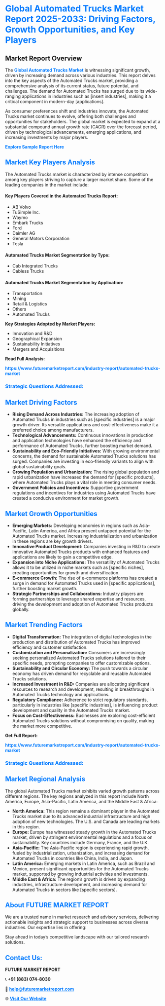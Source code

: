 <h1 style="color: #007BFF;">Global Automated Trucks Market Report 2025-2033: Driving Factors, Growth Opportunities, and Key Players</h1>

<section id="overview">
<h2>Market Report Overview</h2>
<p>The <a href="https://www.futuremarketreport.com/industry-report/automated-trucks-market" style="color: #007BFF; text-decoration: none;"><strong>Global Automated Trucks Market</strong></a> is witnessing significant growth, driven by increasing demand across various industries. This report delves into the key aspects of the Automated Trucks market, providing a comprehensive analysis of its current status, future potential, and challenges. The demand for Automated Trucks has surged due to its wide-ranging applications in industries such as [insert industries], making it a critical component in modern-day [applications].</p>
<p>As consumer preferences shift and industries innovate, the Automated Trucks market continues to evolve, offering both challenges and opportunities for stakeholders. The global market is expected to expand at a substantial compound annual growth rate (CAGR) over the forecast period, driven by technological advancements, emerging applications, and increasing investments by major players.</p>
</section>

<section id="overview">
<p><a href="https://www.futuremarketreport.com/request-sample/reportId=126066" style="color: #007BFF; text-decoration: none;"><strong>Explore Sample Report Here</strong></a></p>
</section>

<section id="key-players">
<h2 style="color: #007BFF;">Market Key Players Analysis</h2>
<p>The Automated Trucks market is characterized by intense competition among key players striving to capture a larger market share. Some of the leading companies in the market include:</p>
<h4>Key Players Covered in the Automated Trucks Report:</h4>
<ul><li>AB Volvo</li><li>TuSimple Inc.</li><li>Waymo</li><li>Embark Trucks</li><li>Ford</li><li>Daimler AG</li><li>General Motors Corporation</li><li>Tesla</li></ul>
<h4>Automated Trucks Market Segmentation by Type:</h4>
<ul><li>Cab Integrated Trucks</li><li>Cabless Trucks</li></ul>

<h4>Automated Trucks Market Segmentation by Application:</h4>
<ul><li>Transportation</li><li>Mining</li><li>Retail &amp; Logistics</li><li>Others</li><li>Automated Trucks</li></ul>
<p><strong>Key Strategies Adopted by Market Players:</strong></p>
<ul>
<li>Innovation and R&D</li>
<li>Geographical Expansion</li>
<li>Sustainability Initiatives</li>
<li>Mergers and Acquisitions</li>
</ul>
</section>

<section>
<p><strong>Read Full Analysis: </strong></p><a href="https://www.futuremarketreport.com/industry-report/automated-trucks-market" style="color: #007BFF; text-decoration: none;"><strong>https://www.futuremarketreport.com/industry-report/automated-trucks-market</strong></a>
<h3 style="color: #007BFF;">Strategic Questions Addressed:</h3>
</section>

<section id="driving-factors">
<h2 style="color: #007BFF;">Market Driving Factors</h2>
<ul>
<li><strong>Rising Demand Across Industries:</strong> The increasing adoption of Automated Trucks in industries such as [specific industries] is a major growth driver. Its versatile applications and cost-effectiveness make it a preferred choice among manufacturers.</li>
<li><strong>Technological Advancements:</strong> Continuous innovations in production and application technologies have enhanced the efficiency and performance of Automated Trucks, further boosting market demand.</li>
<li><strong>Sustainability and Eco-Friendly Initiatives:</strong> With growing environmental concerns, the demand for sustainable Automated Trucks solutions has surged. Companies are investing in eco-friendly variants to align with global sustainability goals.</li>
<li><strong>Growing Population and Urbanization:</strong> The rising global population and rapid urbanization have increased the demand for [specific products], where Automated Trucks plays a vital role in meeting consumer needs.</li>
<li><strong>Government Policies and Incentives:</strong> Supportive government regulations and incentives for industries using Automated Trucks have created a conducive environment for market growth.</li>
</ul>
</section>

<section id="growth-opportunities">
<h2 style="color: #007BFF;">Market Growth Opportunities</h2>
<ul>
<li><strong>Emerging Markets:</strong> Developing economies in regions such as Asia-Pacific, Latin America, and Africa present untapped potential for the Automated Trucks market. Increasing industrialization and urbanization in these regions are key growth drivers.</li>
<li><strong>Innovative Product Development:</strong> Companies investing in R&D to create innovative Automated Trucks products with enhanced features and applications are likely to gain a competitive edge.</li>
<li><strong>Expansion into Niche Applications:</strong> The versatility of Automated Trucks allows it to be utilized in niche markets such as [specific niches], creating opportunities for growth and diversification.</li>
<li><strong>E-commerce Growth:</strong> The rise of e-commerce platforms has created a surge in demand for Automated Trucks used in [specific applications], further boosting market growth.</li>
<li><strong>Strategic Partnerships and Collaborations:</strong> Industry players are forming partnerships to leverage shared expertise and resources, driving the development and adoption of Automated Trucks products globally.</li>
</ul>
</section>

<section id="trending-factors">
<h2 style="color: #007BFF;">Market Trending Factors</h2>
<ul>
<li><strong>Digital Transformation:</strong> The integration of digital technologies in the production and distribution of Automated Trucks has improved efficiency and customer satisfaction.</li>
<li><strong>Customization and Personalization:</strong> Consumers are increasingly seeking personalized Automated Trucks solutions tailored to their specific needs, prompting companies to offer customizable options.</li>
<li><strong>Sustainability and Circular Economy:</strong> The push towards a circular economy has driven demand for recyclable and reusable Automated Trucks solutions.</li>
<li><strong>Increased Investment in R&D:</strong> Companies are allocating significant resources to research and development, resulting in breakthroughs in Automated Trucks technology and applications.</li>
<li><strong>Regulatory Compliance:</strong> Adherence to strict regulatory standards, particularly in industries like [specific industries], is influencing product development and quality in the Automated Trucks market.</li>
<li><strong>Focus on Cost-Effectiveness:</strong> Businesses are exploring cost-efficient Automated Trucks solutions without compromising on quality, making the market more competitive.</li>
</ul>
</section>

<section>
<p><strong>Get Full Report: </strong></p><a href="https://www.futuremarketreport.com/industry-report/automated-trucks-market" style="color: #007BFF; text-decoration: none;"><strong>https://www.futuremarketreport.com/industry-report/automated-trucks-market</strong></a>
<h3 style="color: #007BFF;">Strategic Questions Addressed:</h3>
</section>


<section id="regional-analysis">
<h2 style="color: #007BFF;">Market Regional Analysis</h2>
<p>The global Automated Trucks market exhibits varied growth patterns across different regions. The key regions analyzed in this report include North America, Europe, Asia-Pacific, Latin America, and the Middle East & Africa:</p>
<ul>
<li><strong>North America:</strong> This region remains a dominant player in the Automated Trucks market due to its advanced industrial infrastructure and high adoption of new technologies. The U.S. and Canada are leading markets in this region.</li>
<li><strong>Europe:</strong> Europe has witnessed steady growth in the Automated Trucks market, driven by stringent environmental regulations and a focus on sustainability. Key countries include Germany, France, and the U.K.</li>
<li><strong>Asia-Pacific:</strong> The Asia-Pacific region is experiencing rapid growth, fueled by industrialization, urbanization, and increasing demand for Automated Trucks in countries like China, India, and Japan.</li>
<li><strong>Latin America:</strong> Emerging markets in Latin America, such as Brazil and Mexico, present significant opportunities for the Automated Trucks market, supported by growing industrial activities and investments.</li>
<li><strong>Middle East & Africa:</strong> The region’s growth is driven by expanding industries, infrastructure development, and increasing demand for Automated Trucks in sectors like [specific sectors].</li>
</ul>
</section>

<footer>
<h2 style="color: #007BFF;">About FUTURE MARKET REPORT</h2>
<p>We are a trusted name in market research and advisory services, delivering actionable insights and strategic support to businesses across diverse industries. Our expertise lies in offering:</p>

<p>Stay ahead in today’s competitive landscape with our tailored research solutions.</p>

<h2 style="color: #007BFF;">Contact Us:</h2>
<p><strong>FUTURE MARKET REPORT</strong></p>
<p>📞 <strong>+91 (883) 074-8030</strong></p>
<p>📧 <strong><a href="mailto:help@futuremarketreport.com" style="color: #007BFF;">help@futuremarketreport.com</a></strong></p>
<p>🌐 <strong><a href="https://www.futuremarketreport.com/" style="color: #007BFF;">Visit Our Website</a></strong></p>
</footer>